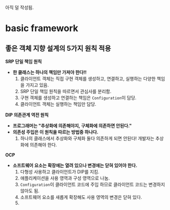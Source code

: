 아직 덜 작성됨.
# basic framework

## 좋은 객체 지향 설계의 5가지 원칙 적용

**SRP 단일 책임 원칙**

- **한 클래스는 하나의 책임만 가져야 한다!!**
    1. 클라이언트 객체는 직접 구현 객체를 생성하고, 연결하고, 실행하는 다양한 책임을 가지고 있음.
    2. SRP 단일 책임 원칙을 따르면서 관심사를 분리함.
    3. 구현 객체를 생성하고 연결하는 책임은 ```Configuration```이 담당.
    4. 클라이언트 객체는 실행하는 책임만 담당.

**DIP 의존관계 역전 원칙**

- **프로그래머는 "추상화에 의존해야지, 구체화에 의존하면 안된다."**
- **의존성 주입은 이 원칙을 따르는 방법중 하나다.**
    1. 하나의 클래스에서 추상화와 구체화 둘다 의존하게 되면 안된다! 개발자는 추상화에 의존해야 한다.

**OCP**

- **소프트웨어 요소는 확장에는 열려 있으나 변경에는 닫혀 있어야 한다.**
    1. 다형성 사용하고 클라이언트가 DIP를 지킴.
    2. 애플리케이션을 사용 영역과 구성 영역으로 나눔.
    3. ```Configuration```이 클라이언트 코드에 주입 하므로 클라이언트 코드는 변경하지 않아도 됨.
    4. 소프트웨어 요소를 새롭게 확장해도 사용 영역의 변경은 닫혀 있다.
    5. 